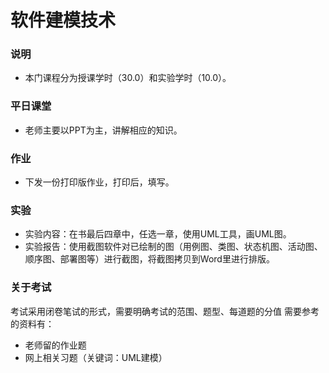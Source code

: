 # 软件建模技术

### 说明
- 本门课程分为授课学时（30.0）和实验学时（10.0）。

### 平日课堂
- 老师主要以PPT为主，讲解相应的知识。

### 作业
- 下发一份打印版作业，打印后，填写。

### 实验
- 实验内容：在书最后四章中，任选一章，使用UML工具，画UML图。  
- 实验报告：使用截图软件对已绘制的图（用例图、类图、状态机图、活动图、顺序图、部署图等）进行截图，将截图拷贝到Word里进行排版。

### 关于考试
考试采用闭卷笔试的形式，需要明确考试的范围、题型、每道题的分值
需要参考的资料有：
- 老师留的作业题
- 网上相关习题（关键词：UML建模）






